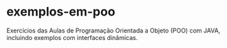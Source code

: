 # exemplos-em-poo
Exercícios das Aulas de Programação Orientada a Objeto (POO) com JAVA, incluindo exemplos com interfaces dinâmicas.

